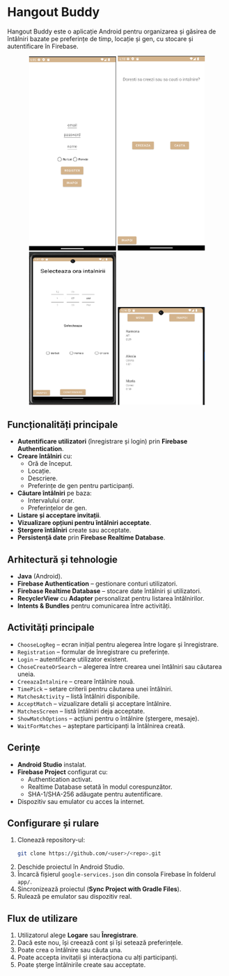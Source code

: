 # Hangout Buddy

Hangout Buddy este o aplicație Android pentru organizarea și găsirea de întâlniri bazate pe preferințe de timp, locație și gen, cu stocare și autentificare în Firebase.
<p align="center">
  <img src="img/Capture.PNG" width="200">
  <img src="img/2.PNG" width="200">
  <img src="img/3.PNG" width="200">
  <img src="img/4.PNG" width="200">
</p>

## Funcționalități principale
- **Autentificare utilizatori** (înregistrare și login) prin **Firebase Authentication**.
- **Creare întâlniri** cu:
  - Oră de început.
  - Locație.
  - Descriere.
  - Preferințe de gen pentru participanți.
- **Căutare întâlniri** pe baza:
  - Intervalului orar.
  - Preferințelor de gen.
- **Listare și acceptare invitații**.
- **Vizualizare opțiuni pentru întâlniri acceptate**.
- **Ștergere întâlniri** create sau acceptate.
- **Persistență date** prin **Firebase Realtime Database**.

## Arhitectură și tehnologie
- **Java** (Android).
- **Firebase Authentication** – gestionare conturi utilizatori.
- **Firebase Realtime Database** – stocare date întâlniri și utilizatori.
- **RecyclerView** cu **Adapter** personalizat pentru listarea întâlnirilor.
- **Intents & Bundles** pentru comunicarea între activități.

## Activități principale
- `ChooseLogReg` – ecran inițial pentru alegerea între logare și înregistrare.
- `Registration` – formular de înregistrare cu preferințe.
- `Login` – autentificare utilizator existent.
- `ChoseCreateOrSearch` – alegerea între crearea unei întâlniri sau căutarea uneia.
- `CreeazaIntalnire` – creare întâlnire nouă.
- `TimePick` – setare criterii pentru căutarea unei întâlniri.
- `MatchesActivity` – listă întâlniri disponibile.
- `AcceptMatch` – vizualizare detalii și acceptare întâlnire.
- `MatchesScreen` – listă întâlniri deja acceptate.
- `ShowMatchOptions` – acțiuni pentru o întâlnire (ștergere, mesaje).
- `WaitForMatches` – așteptare participanți la întâlnirea creată.

## Cerințe
- **Android Studio** instalat.
- **Firebase Project** configurat cu:
  - Authentication activat.
  - Realtime Database setată în modul corespunzător.
  - SHA-1/SHA-256 adăugate pentru autentificare.
- Dispozitiv sau emulator cu acces la internet.

## Configurare și rulare
1. Clonează repository-ul:
   ```bash
   git clone https://github.com/<user>/<repo>.git
   ```
2. Deschide proiectul în Android Studio.
3. Încarcă fișierul `google-services.json` din consola Firebase în folderul `app/`.
4. Sincronizează proiectul (**Sync Project with Gradle Files**).
5. Rulează pe emulator sau dispozitiv real.

## Flux de utilizare
1. Utilizatorul alege **Logare** sau **Înregistrare**.
2. Dacă este nou, își creează cont și își setează preferințele.
3. Poate crea o întâlnire sau căuta una.
4. Poate accepta invitații și interacționa cu alți participanți.
5. Poate șterge întâlnirile create sau acceptate.
